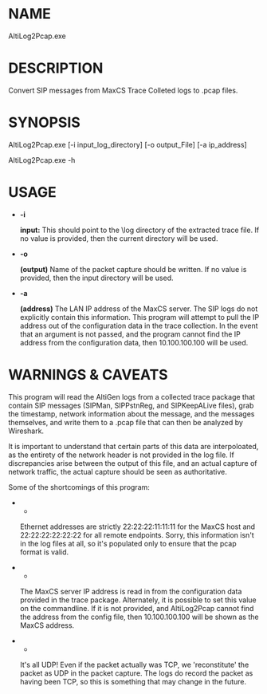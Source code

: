 # NAME

AltiLog2Pcap.exe

# DESCRIPTION

Convert SIP messages from MaxCS Trace Colleted logs to .pcap files.

# SYNOPSIS

AltiLog2Pcap.exe \[-i input\_log\_directory\] \[-o output\_File\] \[-a ip\_address\]

AltiLog2Pcap.exe -h

# USAGE

- **-i**

    **input:** This should point to the \\log directory of the extracted trace file.
    If no value is provided, then the current directory will be used.

- **-o**

    **(output)** Name of the packet capture should be written.  If no value is provided, 
    then the input directory will be used.

- **-a** 

    **(address)** The LAN IP address of the MaxCS server.  The SIP logs do not explicitly
    contain this information. This program will attempt to pull the IP address out of the
    configuration data in the trace collection. In the event that an argument is not passed,
    and the program cannot find the IP address from the configuration data, then 10.100.100.100
    will be used.

# WARNINGS & CAVEATS

This program will read the AltiGen logs from a collected trace package that contain SIP messages 
(SIPMan, SIPPstnReg, and SIPKeepALive files), grab the timestamp, network information about the 
message, and the messages themselves, and write them to a .pcap file that can then be analyzed by 
Wireshark.

It is important to understand that certain parts of this data are interpoloated, as the entirety 
of the network header is not provided in the log file.  If discrepancies arise between the output
of this file, and an actual capture of network traffic, the actual capture should be seen as authoritative.

Some of the shortcomings of this program:

- -

    Ethernet addresses are strictly 22:22:22:11:11:11 for the MaxCS host and 22:22:22:22:22:22 for all
    remote endpoints.  Sorry, this information isn't in the log files at all, so it's populated only to ensure
    that the pcap format is valid.

- -

    The MaxCS server IP address is read in from the configuration data provided in the trace package.  Alternately,
    it is possible to set this value on the commandline.  If it is not provided, and AltiLog2Pcap cannot find
    the address from the config file, then 10.100.100.100 will be shown as the MaxCS address.

- -

    It's all UDP!  Even if the packet actually was TCP, we 'reconstitute' the packet as UDP in the packet capture.  The
    logs do record the packet as having been TCP, so this is something that may change in the future.
